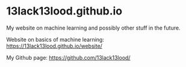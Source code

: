 # 13lack13lood.github.io

My website on machine learning and possibly other stuff in the future.

Website on basics of machine learning: https://13lack13lood.github.io/website/

My Github page: https://github.com/13lack13lood/
